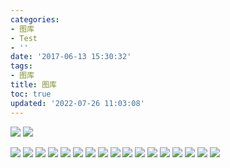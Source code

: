 ```yaml
---
categories:
- 图库
- Test
- ''
date: '2017-06-13 15:30:32'
tags:
- 图库
title: 图库
toc: true
updated: '2022-07-26 11:03:08'
---
```

![](https://ooo.0o0.ooo/2017/06/13/593f619eef17b.jpg)
![](https://ooo.0o0.ooo/2017/06/13/593f619e20c1e.jpg)

<!--more-->

![](https://ooo.0o0.ooo/2017/06/13/593f6196d31e1.jpg)
![](https://ooo.0o0.ooo/2017/06/13/593f61947192d.jpg)
![](https://ooo.0o0.ooo/2017/06/13/593f61946edff.jpg)
![](https://ooo.0o0.ooo/2017/06/13/593f61647dad8.jpg)
![](https://ooo.0o0.ooo/2017/06/13/593f616459d33.jpg)
![](https://ooo.0o0.ooo/2017/06/13/593f6147eecef.jpg)
![](https://ooo.0o0.ooo/2017/06/13/593f619eef17b.jpg)
![](https://ooo.0o0.ooo/2017/06/13/593f61637d06d.jpg)
![](https://ooo.0o0.ooo/2017/06/13/593f6162d88e0.jpg)
![](https://ooo.0o0.ooo/2017/06/13/593f6162a7ed8.jpg)
![](https://ooo.0o0.ooo/2017/06/13/593f616230fd7.jpg)
![](https://ooo.0o0.ooo/2017/06/13/593f6161eac11.jpg)
![](https://ooo.0o0.ooo/2017/06/13/593f61480c26d.jpg)
![](https://ooo.0o0.ooo/2017/06/13/593f6147eecef.jpg)
![](https://ooo.0o0.ooo/2017/06/13/593f6147db6cd.jpg)
![](https://ooo.0o0.ooo/2017/06/13/593f6147b0f6d.jpg)
![](https://ooo.0o0.ooo/2017/06/13/593f6147c0379.jpg)
